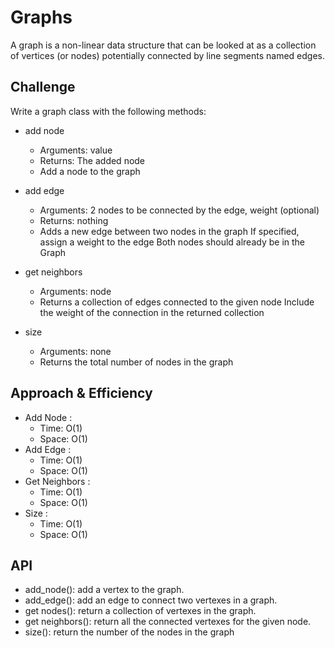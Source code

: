 # Graphs

A graph is a non-linear data structure that can be looked at as a collection of vertices (or nodes) potentially
connected by line segments named edges.

## Challenge

Write a graph class with the following methods:

- add node
  - Arguments: value
  - Returns: The added node
  - Add a node to the graph
- add edge
  - Arguments: 2 nodes to be connected by the edge, weight (optional)
  - Returns: nothing
  - Adds a new edge between two nodes in the graph
  If specified, assign a weight to the edge
  Both nodes should already be in the Graph

- get neighbors
  - Arguments: node
  - Returns a collection of edges connected to the given node
  Include the weight of the connection in the returned collection

- size
  - Arguments: none
  - Returns the total number of nodes in the graph


## Approach & Efficiency

- Add Node :
  - Time: O(1)
  - Space: O(1)
- Add Edge :
  - Time: O(1)
  - Space: O(1)
- Get Neighbors :
  - Time: O(1)
  - Space: O(1)
- Size :
  - Time: O(1)
  - Space: O(1)


## API

- add_node(): add a vertex to the graph.
- add_edge(): add an edge to connect two vertexes in a graph.
- get nodes(): return a collection of vertexes in the graph.
- get neighbors(): return all the connected vertexes for the given node.
- size(): return the number of the nodes in the graph
